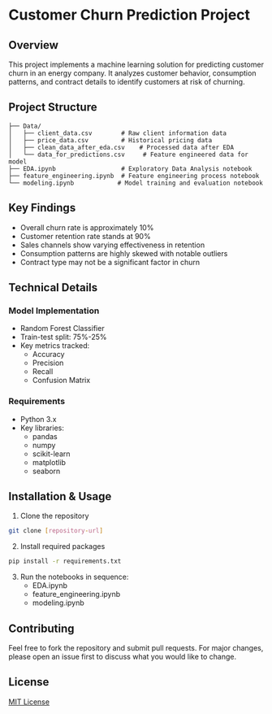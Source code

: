 # Customer Churn Prediction Project

## Overview
This project implements a machine learning solution for predicting customer churn in an energy company. It analyzes customer behavior, consumption patterns, and contract details to identify customers at risk of churning.

## Project Structure
```
├── Data/
│   ├── client_data.csv        # Raw client information data
│   ├── price_data.csv         # Historical pricing data
│   ├── clean_data_after_eda.csv    # Processed data after EDA
│   └── data_for_predictions.csv     # Feature engineered data for model
├── EDA.ipynb                  # Exploratory Data Analysis notebook
├── feature_engineering.ipynb  # Feature engineering process notebook
└── modeling.ipynb            # Model training and evaluation notebook
```

## Key Findings
- Overall churn rate is approximately 10%
- Customer retention rate stands at 90%
- Sales channels show varying effectiveness in retention
- Consumption patterns are highly skewed with notable outliers
- Contract type may not be a significant factor in churn

## Technical Details

### Model Implementation
- Random Forest Classifier
- Train-test split: 75%-25%
- Key metrics tracked:
  - Accuracy
  - Precision
  - Recall
  - Confusion Matrix

### Requirements
- Python 3.x
- Key libraries:
  - pandas
  - numpy
  - scikit-learn
  - matplotlib
  - seaborn

## Installation & Usage

1. Clone the repository
```bash
git clone [repository-url]
```

2. Install required packages
```bash
pip install -r requirements.txt
```

3. Run the notebooks in sequence:
   - EDA.ipynb
   - feature_engineering.ipynb
   - modeling.ipynb

## Contributing
Feel free to fork the repository and submit pull requests. For major changes, please open an issue first to discuss what you would like to change.

## License
[MIT License](LICENSE)
